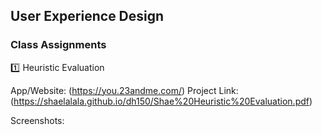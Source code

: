 ## User Experience Design 


### Class Assignments

:one: Heuristic Evaluation

App/Website: (https://you.23andme.com/)
Project Link: (https://shaelalala.github.io/dh150/Shae%20Heuristic%20Evaluation.pdf)

Screenshots: 
